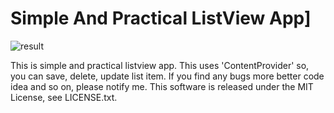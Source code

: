# Simple And Practical ListView App]
![result](https://github.com/OmenByHp/MyListView/blob\media\produce.gif)

This is simple and practical listview app. This uses 'ContentProvider' so, you can save, delete, update list item. 
If you find any bugs more better code idea and so on, please notify me.
This software is released under the MIT License, see LICENSE.txt.
